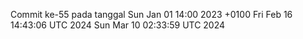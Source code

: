 Commit ke-55 pada tanggal Sun Jan 01 14:00 2023 +0100
Fri Feb 16 14:43:06 UTC 2024
Sun Mar 10 02:33:59 UTC 2024
